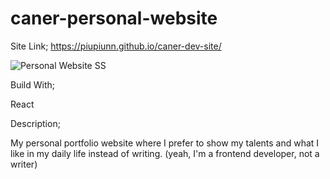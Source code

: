 # caner-personal-website
Site Link; https://piupiunn.github.io/caner-dev-site/


![Personal Website SS](https://user-images.githubusercontent.com/96390657/161712919-c4f70d88-7e57-4cb4-816d-6384de2fb9b7.jpg)


Build With;

React

Description;

My personal portfolio website where I prefer to show my talents and what I like in my daily life instead of writing. (yeah, I'm a frontend developer, not a writer)
